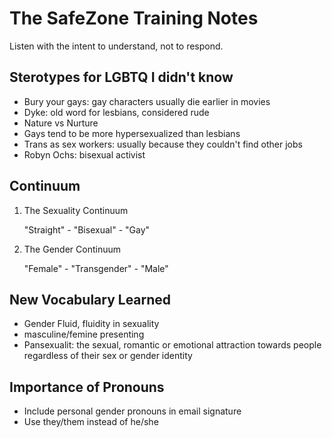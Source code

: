 # The SafeZone Training Notes

Listen with the intent to understand, not to respond. 

## Sterotypes for LGBTQ I didn't know

- Bury your gays: gay characters usually die earlier in movies
- Dyke: old word for lesbians, considered rude
- Nature vs Nurture
- Gays tend to be more hypersexualized than lesbians
- Trans as sex workers: usually because they couldn't find other jobs
- Robyn Ochs: bisexual activist

## Continuum 

1. The Sexuality Continuum

   "Straight" - "Bisexual" - "Gay"

2. The Gender Continuum

   "Female" - "Transgender" - "Male"

## New Vocabulary Learned

- Gender Fluid, fluidity in sexuality
- masculine/femine presenting
- Pansexualit: the sexual, romantic or emotional attraction towards people regardless of their sex or gender identity

## Importance of Pronouns

- Include personal gender pronouns in email signature
- Use they/them instead of he/she

